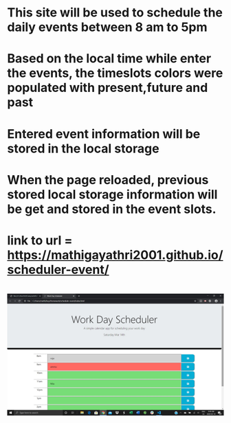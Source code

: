 # This site will be used to schedule the daily events between 8 am to 5pm

# Based on the local time while enter the events, the timeslots colors were populated with present,future and past

# Entered event information will be stored in the local storage

# When the page reloaded, previous stored local storage information will be get and stored in the event slots.

# link to url = https://mathigayathri2001.github.io/scheduler-event/

# ![currenttime](images/img1.jpg)